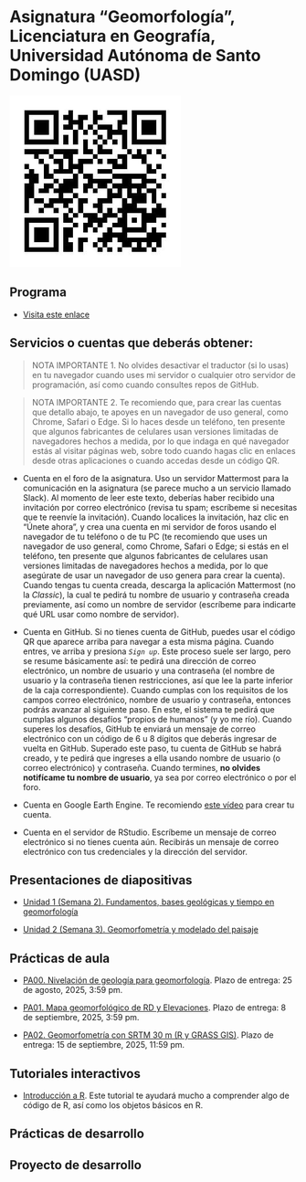 Asignatura “Geomorfología”, Licenciatura en Geografía, Universidad
Autónoma de Santo Domingo (UASD)
================

![](qr.jpg)

## Programa

- [Visita este enlace](programa-geomorfologia-202502.pdf)

## Servicios o cuentas que deberás obtener:

> NOTA IMPORTANTE 1. No olvides desactivar el traductor (si lo usas) en
> tu navegador cuando uses mi servidor o cualquier otro servidor de
> programación, así como cuando consultes repos de GitHub.

> NOTA IMPORTANTE 2. Te recomiendo que, para crear las cuentas que
> detallo abajo, te apoyes en un navegador de uso general, como Chrome,
> Safari o Edge. Si lo haces desde un teléfono, ten presente que algunos
> fabricantes de celulares usan versiones limitadas de navegadores
> hechos a medida, por lo que indaga en qué navegador estás al visitar
> páginas web, sobre todo cuando hagas clic en enlaces desde otras
> aplicaciones o cuando accedas desde un código QR.

- Cuenta en el foro de la asignatura. Uso un servidor Mattermost para la
  comunicación en la asignatura (se parece mucho a un servicio llamado
  Slack). Al momento de leer este texto, deberías haber recibido una
  invitación por correo electrónico (revisa tu spam; escríbeme si
  necesitas que te reenvíe la invitación). Cuando localices la
  invitación, haz clic en “Únete ahora”, y crea una cuenta en mi
  servidor de foros usando el navegador de tu teléfono o de tu PC (te
  recomiendo que uses un navegador de uso general, como Chrome, Safari o
  Edge; si estás en el teléfono, ten presente que algunos fabricantes de
  celulares usan versiones limitadas de navegadores hechos a medida, por
  lo que asegúrate de usar un navegador de uso genera para crear la
  cuenta). Cuando tengas tu cuenta creada, descarga la aplicación
  Mattermost (no la *Classic*), la cual te pedirá tu nombre de usuario y
  contraseña creada previamente, así como un nombre de servidor
  (escríbeme para indicarte qué URL usar como nombre de servidor).

- Cuenta en GitHub. Si no tienes cuenta de GitHub, puedes usar el código
  QR que aparece arriba para navegar a esta misma página. Cuando entres,
  ve arriba y presiona *`Sign up`*. Este proceso suele ser largo, pero
  se resume básicamente así: te pedirá una dirección de correo
  electrónico, un nombre de usuario y una contraseña (el nombre de
  usuario y la contraseña tienen restricciones, así que lee la parte
  inferior de la caja correspondiente). Cuando cumplas con los
  requisitos de los campos correo electrónico, nombre de usuario y
  contraseña, entonces podrás avanzar al siguiente paso. En este, el
  sistema te pedirá que cumplas algunos desafíos “propios de humanos” (y
  yo me río). Cuando superes los desafíos, GitHub te enviará un mensaje
  de correo electrónico con un código de 6 u 8 dígitos que deberás
  ingresar de vuelta en GitHub. Superado este paso, tu cuenta de GitHub
  se habrá creado, y te pedirá que ingreses a ella usando nombre de
  usuario (o correo electrónico) y contraseña. Cuando termines, **no
  olvides notifícame tu nombre de usuario**, ya sea por correo
  electrónico o por el foro.

- Cuenta en Google Earth Engine. Te recomiendo [este
  vídeo](https://www.youtube.com/watch?v=7zsJurpOXuA) para crear tu
  cuenta.

- Cuenta en el servidor de RStudio. Escríbeme un mensaje de correo
  electrónico si no tienes cuenta aún. Recibirás un mensaje de correo
  electrónico con tus credenciales y la dirección del servidor.

## Presentaciones de diapositivas

- [Unidad 1 (Semana 2). Fundamentos, bases geológicas y tiempo en
  geomorfología](https://geomorfologia-master.github.io/fundamentos-bases-geologicas-tiempo/README.html)

- [Unidad 2 (Semana 3). Geomorfometría y modelado del
  paisaje](https://geomorfologia-master.github.io/geomorfometria-modelado-del-paisaje/README.html)

## Prácticas de aula

- [PA00. Nivelación de geología para
  geomorfología](https://github.com/geomorfologia-master/nivelacion-de-geologia-para-geomorfologia).
  Plazo de entrega: 25 de agosto, 2025, 3:59 pm.

- [PA01. Mapa geomorfológico de RD y
  Elevaciones](https://github.com/geomorfologia-master/mapa-geomorfologico-rd-y-elevaciones).
  Plazo de entrega: 8 de septiembre, 2025, 3:59 pm.

<!-- - [PA02. Interpolación lineal ponderada por la distancia inversa](https://github.com/geomorfologia-master/interpolacion-idw). Plazo de entrega: 17 de febrero, 2025, 3:59 pm. -->

- [PA02. Geomorfometría con SRTM 30 m (R y GRASS
  GIS)](https://github.com/geomorfologia-master/geomorfometria-con-srtm-30-m-R-grass).
  Plazo de entrega: 15 de septiembre, 2025, 11:59 pm.

<!-- - [PA04. Meteorización/intemperización, formas resultantes, geomorfología climática](https://github.com/geomorfologia-master/meteorizacion-formas-resultantes-geomorfologia-climatica-karst). Plazo de entrega: 23 de marzo, 2025, 11:59 pm. -->
<!-- - [PA04. Formas elementales en el mapa topográfico, comparación con el mapa geomorfológico](https://github.com/geomorfologia-master/formas-elementales-mtn-y-mapa-geomorfologico). Plazo de entrega: 10 de septiembre, 2024, 7:59 pm. -->
<!-- - [PA05. Tiempo en geomorfología](https://github.com/geomorfologia-master/tiempo-en-geomorfologia). Plazo de entrega: 16 de septiembre, 2024, 7:59 pm. -->
<!-- - [PA06. Procesa datos GNSS y obtén soluciones fijas](https://github.com/geomorfologia-master/datos-gnss-soluciones-fijas). Plazo de entrega: 14 de octubre, 2024, 7:59 pm. -->
<!-- - [PA07. Morfometría de cuencas y procesos fluviales](https://github.com/geomorfologia-master/sistema-fluvial-morfometria-cuenca-basica). Plazo de entrega: 15 de octubre de 2024, 11:59 pm. -->

## Tutoriales interactivos

- [Introducción a R](https://geofis.shinyapps.io/tutorial1/). Este
  tutorial te ayudará mucho a comprender algo de código de R, así como
  los objetos básicos en R.

## Prácticas de desarrollo

<!-- - [PD01. Hola Mundo](https://classroom.github.com/a/qyQYEq2S). Plazo de entrega: 23 de febrero, 2025, 11:59 pm. Al hacer clic en el vínculo, si tienes tu cuenta de GitHub iniciada y perteneces a la organización `geomorfologia-202501` debería aparecerte un mensaje de GitHub Classroom solicitando permisos o preguntando si aceptas la asignación. Si no ves esto, entonces probablemente no perteneces a la organización o no iniciaste en tu cuenta de GitHub. Si no perteneces a la organización, envíame un mensaje indicándome tu usuario de GitHub (si no lo tienes aún, deberás crearlo) para así poder invitarte. Más detalles en el [Vídeo tutorial "PD01. Hola Mundo"](https://drive.google.com/file/d/1om49HJ7ndANraUPuT5a5gYEZRlELMoXB/view?usp=drive_link). -->
<!-- - [PD02. Geomorfometría, reproducibilidad, redacción, estilos de formato, figuras, tablas, citas y referencias](https://classroom.github.com/a/Pdfw7tXx). Plazo de entrega: 9 de marzo, 2025, 11:59 pm. -->
<!-- - [PD03. Morfometría de Cuencas y Procesos Fluviales, análisis pormenorizados](https://classroom.github.com/a/q5ELAT7n). Plazo de entrega: 18 de noviembre, 2024, 11:59 pm. [Vídeo tutorial]() -->

## Proyecto de desarrollo

<!-- - [Proyecto de desarrollo. Tu tema, tu investigación Geomorfología (GEO-114). Universidad Autónoma de Santo Domingo (UASD). Semestre 2024-02](https://classroom.github.com/a/mgLR5YV8). Plazo de entrega: 10 de diciembre, 2024, 11:59 pm. -->
